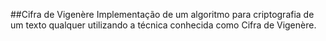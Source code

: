 ##Cifra de Vigenère
Implementação de um algoritmo para criptografia de um texto qualquer utilizando a técnica conhecida como Cifra de Vigenère.